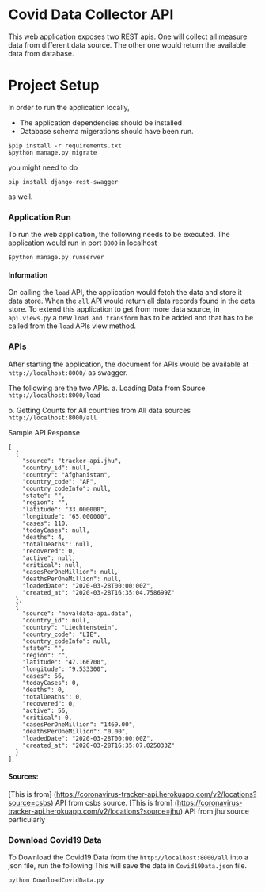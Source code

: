 # Covid Data Collector API

This web application exposes two REST apis. One will collect all measure data from different data source. The other one would return the available data from database.

# Project Setup

In order to run the application locally,
  - The application dependencies should be installed
  - Database schema migerations should have been run.

```$
$pip install -r requirements.txt
$python manage.py migrate
```

you might need to do 
```$
pip install django-rest-swagger
```
as well. 

### Application Run

To run the web application, the following needs to be executed. The application would run in port `8000` in localhost

```$
$python manage.py runserver
```

#### Information

On calling the `load` API, the application would fetch the data and store it data store. When the `all` API would return all data records found in the data store.
To extend this application to get from more data source, in `api.views.py` a new `load and transform` has to be added and that has to be called from the `load` APIs view method.

### APIs

After starting the application, the document for APIs would be available at `http://localhost:8000/` as swagger.

The following are the two APIs.
a. Loading Data from Source 
`http://localhost:8000/load`

b. Getting Counts for All countries from All data sources
`http://localhost:8000/all`

Sample API Response

```
[
  {
    "source": "tracker-api.jhu",
    "country_id": null,
    "country": "Afghanistan",
    "country_code": "AF",
    "country_codeInfo": null,
    "state": "",
    "region": "",
    "latitude": "33.000000",
    "longitude": "65.000000",
    "cases": 110,
    "todayCases": null,
    "deaths": 4,
    "totalDeaths": null,
    "recovered": 0,
    "active": null,
    "critical": null,
    "casesPerOneMillion": null,
    "deathsPerOneMillion": null,
    "loadedDate": "2020-03-28T00:00:00Z",
    "created_at": "2020-03-28T16:35:04.758699Z"
  },
  {
    "source": "novaldata-api.data",
    "country_id": null,
    "country": "Liechtenstein",
    "country_code": "LIE",
    "country_codeInfo": null,
    "state": "",
    "region": "",
    "latitude": "47.166700",
    "longitude": "9.533300",
    "cases": 56,
    "todayCases": 0,
    "deaths": 0,
    "totalDeaths": 0,
    "recovered": 0,
    "active": 56,
    "critical": 0,
    "casesPerOneMillion": "1469.00",
    "deathsPerOneMillion": "0.00",
    "loadedDate": "2020-03-28T00:00:00Z",
    "created_at": "2020-03-28T16:35:07.025033Z"
  }
]
```
#### Sources:


[This is from] (https://coronavirus-tracker-api.herokuapp.com/v2/locations?source=csbs) API from csbs source.
[This is from] (https://coronavirus-tracker-api.herokuapp.com/v2/locations?source=jhu) API from jhu source particularly


### Download Covid19 Data

To Download the Covid19 Data from the `http://localhost:8000/all` into a json file, run the following
This will save the data in `Covid19Data.json` file.

```$
python DownloadCovidData.py
```

